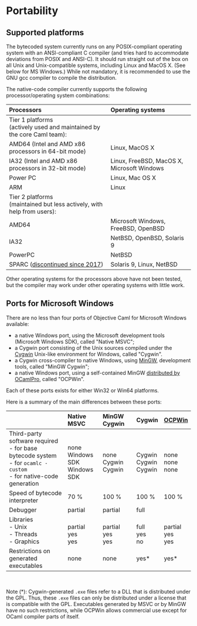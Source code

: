 <!-- ((! set title Portability !)) ((! set learn !)) -->

# Portability
## Supported platforms
The bytecoded system currently runs on any POSIX-compliant operating
system with an ANSI-compliant C compiler (and tries hard to accommodate
deviations from POSIX and ANSI-C). It should run straight out of the box
on all Unix and Unix-compatible systems, including Linux and MacOS X.
(See below for MS Windows.) While not mandatory, it is recommended to
use the GNU gcc compiler to compile the distribution.

The native-code compiler currently supports the following
processor/operating system combinations:



<table>
<thead>
<tr class="header">
<th align="left">Processors</th>
<th align="left">Operating systems</th>
</tr>
</thead>
<tbody>
<tr class="odd">
<td align="left">Tier 1 platforms<br /> (actively used and maintained by the core Caml team):</td>

</tr>
<tr class="even">
<td align="left">AMD64 (Intel and AMD x86 processors in 64-bit mode)</td>
<td align="left">Linux, MacOS X</td>
</tr>
<tr class="odd">
<td align="left">IA32 (Intel and AMD x86 processors in 32-bit mode)</td>
<td align="left">Linux, FreeBSD, MacOS X, Microsoft Windows</td>
</tr>
<tr class="even">
<td align="left">Power PC</td>
<td align="left">Linux, Mac OS X</td>
</tr>
<tr class="odd">
<td align="left">ARM</td>
<td align="left">Linux</td>
</tr>
<tr class="even">
<td align="left">Tier 2 platforms<br /> (maintained but less actively, with help from users):</td>

</tr>
<tr class="odd">
<td align="left">AMD64</td>
<td align="left">Microsoft Windows, FreeBSD, OpenBSD</td>
</tr>
<tr class="even">
<td align="left">IA32</td>
<td align="left">NetBSD, OpenBSD, Solaris 9</td>
</tr>
<tr class="odd">
<td align="left">PowerPC</td>
<td align="left">NetBSD</td>
</tr>
<tr class="even">
<td align="left">SPARC
  (<a href="https://github.com/ocaml/ocaml/pull/659">discontinued
  since 2017</a>)</td>
<td align="left">Solaris 9, Linux, NetBSD</td>
</tr>
</tbody>
</table>


Other operating systems for the processors above have not been tested,
but the compiler may work under other operating systems with little
work.

## Ports for Microsoft Windows
There are no less than four ports of Objective Caml for Microsoft
Windows available:

* a native Windows port, using the Microsoft development tools
 (Microsoft Windows SDK), called "Native MSVC";
* a Cygwin port consisting of the Unix sources compiled under the
 [Cygwin](http://cygwin.com/) Unix-like environment for Windows, called "Cygwin".
* a Cygwin cross-compiler to native Windows, using [MinGW](http://www.mingw.org/), 
 development tools, called "MinGW Cygwin";
* a native Windows port, using a self-contained MinGW
 [distributed by OCamlPro](http://www.typerex.org/ocpwin.html), called "OCPWin".

Each of these ports exists for either Win32 or Win64 platforms.

Here is a summary of the main differences between these ports:


<table width="100%">
<thead>
<tr class="header">
<th align="left"></th>
<th align="left">Native MSVC</th>
<th align="left">MinGW Cygwin</th>
<th align="left">Cygwin</th>
<th align="left"><a href="http://www.typerex.org/ocpwin.html">OCPWin</a></th>
</tr>
</thead>
<tbody>
<tr class="odd">
<td align="left">Third-party software required<br /> - for base bytecode system<br /> - for <code>ocamlc -custom</code><br /> - for native-code generation</td>
<td align="left"><br /> none<br /> Windows SDK<br /> Windows SDK</td>
<td align="left"><br /> none<br /> Cygwin<br /> Cygwin</td>
<td align="left"><br /> Cygwin<br /> Cygwin<br /> Cygwin</td>
<td align="left"><br /> none<br /> none<br /> none</td>
</tr>
<tr class="even">
<td align="left">Speed of bytecode interpreter</td>
<td align="left">70 %</td>
<td align="left">100 %</td>
<td align="left">100 %</td>
<td align="left">100 %</td>
</tr>
<tr class="odd">
<td align="left">Debugger</td>
<td align="left">partial</td>
<td align="left">partial</td>
<td align="left">full</td>
<td align="left"></td>
</tr>
<tr class="even">
<td align="left">Libraries<br /> - Unix<br /> - Threads<br /> - Graphics</td>
<td align="left"><br /> partial<br /> yes<br /> yes</td>
<td align="left"><br /> partial<br /> yes<br /> yes</td>
<td align="left"><br /> full<br /> yes<br /> no</td>
<td align="left"><br /> partial<br /> yes<br /> yes</td>
</tr>
<tr class="odd">
<td align="left">Restrictions on generated executables</td>
<td align="left">none</td>
<td align="left">none</td>
<td align="left">yes*</td>
<td align="left">yes*</td>
</tr>
</tbody>
</table>
<br/>

Note (*): Cygwin-generated `.exe` files refer to a DLL that is distributed
under the GPL. Thus, these `.exe` files can only be distributed under a
license that is compatible with the GPL. Executables generated by MSVC
or by MinGW have no such restrictions, while OCPWin allows commercial 
use except for OCaml compiler parts of itself.


